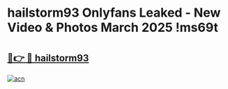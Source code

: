 # hailstorm93 Onlyfans Leaked - New Video & Photos March 2025 !ms69t

# <h2><a href="https://p5lqi7.iuczelnia.edu.pl?title=hailstorm93&ref=ms69t">🔗👉 🔴 hailstorm93</a></h2>

[![acn](https://github.com/user-attachments/assets/0f9c940e-d8b0-45ae-aac7-cd30a18b3e1c)](https://p5lqi7.iuczelnia.edu.pl?title=hailstorm93&ref=ms69t)

